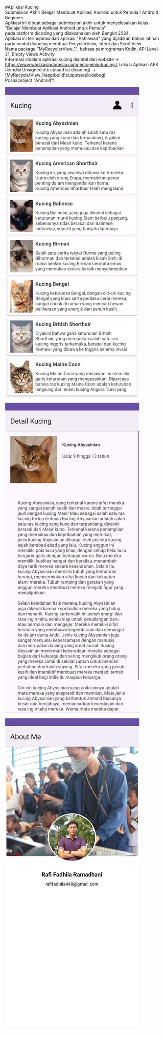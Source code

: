 #Aplikasi Kucing\
Submission Akhir Belajar Membuat Aplikasi Android untuk Pemula / Android Beginner\
Aplikasi ini dibuat sebagai submission akhir untuk menyelesaikan kelas "Belajar Membuat Aplikasi Android untuk Pemula"\
pada platform dicoding yang dilaksanakan oleh Bangkit 2024.\
Aplikasi ini terinspirasi dari aplikasi "Pahlawan" yang dijadikan bahan latihan pada modul dicoding membuat RecyclerView, Intent dan ScrollView.\
Nama package "MyRecyclerView_1", bahasa pemrograman Kotlin, API Level 21, Empty Views Activity.\
Informasi didalam aplikasi kucing diambil dari website -> https://www.whiskasindonesia.com/jenis-jenis-kucing.\
Lokasi Aplikasi APK (kondisi Unsigned utk upload ke dicoding) -> \MyRecyclerView_1\app\build\outputs\apk\debug) \
Posisi project "Android"\

![Tampilan halaman MainActivity menggunakan RecyclerView](MainActivityScreenshot.jpg)
![Tampilan halaman Detail Kucing](DetailKucingScreenshot.jpg)
![Tampilan halaman About](AboutScreenshot.jpg)
